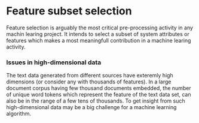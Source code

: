 # Feature subset selection

Feature selection is arguably the most critical pre-processing activity in any machin learing project. It intends to select a subset of system attributes or features which makes a most meaningfull contribution in a machine learing activity.


### Issues in high-dimensional data

The text data generated from different sources have exteremly high dimensions (or consider any with thousands of features). In a large document corpus having few thousand documents embedded, the number of unique word tokens which represent the feature of the text data set, can also be in the range of a few tens of thousands. To get insight from such high-dimensional data may be a big challenge for a machine learning algorithm.